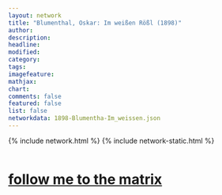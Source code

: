 ```yaml
---
layout: network
title: "Blumenthal, Oskar: Im weißen Rößl (1898)"
author:
description:
headline:
modified:
category:
tags: 
imagefeature: 
mathjax: 
chart: 
comments: false
featured: false
list: false
networkdata: 1898-Blumentha-Im_weissen.json
---
```

{% include network.html %}
{% include network-static.html %}
<div class="row">
  <div class="small-5 small-centered columns"><a href="/matrix165"><h1>follow me to the matrix</h1></a>
</div>
</div>
